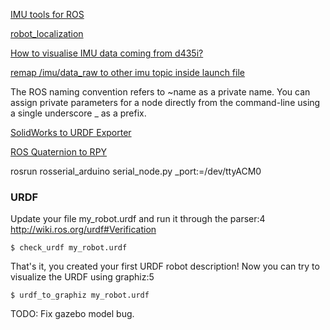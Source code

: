 [IMU tools for ROS](https://github.com/CCNYRoboticsLab/imu_tools/tree/humble#from-source-ros2)

[robot_localization](https://github.com/cra-ros-pkg/robot_localization)

[How to visualise IMU data coming from d435i?](https://github.com/IntelRealSense/realsense-ros/issues/2563)

[remap /imu/data_raw to other imu topic inside launch file](https://github.com/CCNYRoboticsLab/imu_tools/issues/142)

The ROS naming convention refers to ~name as a private name.
You can assign private parameters for a node directly from the command-line using a single underscore _ as a prefix.


[SolidWorks to URDF Exporter](http://wiki.ros.org/sw_urdf_exporter)

[ROS Quaternion to RPY](https://gist.github.com/marcoarruda/f931232fe3490b7fa20dbb38da1195ac)

rosrun rosserial_arduino serial_node.py _port:=/dev/ttyACM0

### URDF 
Update your file my_robot.urdf and run it through the parser:4
http://wiki.ros.org/urdf#Verification


```
$ check_urdf my_robot.urdf
```

That's it, you created your first URDF robot description! Now you can try to visualize the URDF using graphiz:5

```
$ urdf_to_graphiz my_robot.urdf
```

TODO:
Fix gazebo model bug.